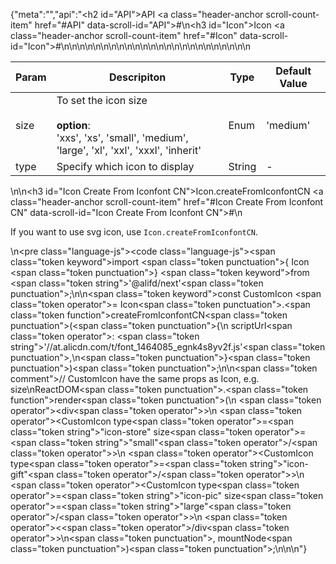 {"meta":"","api":"<h2 id=\"API\">API <a class=\"header-anchor scroll-count-item\" href=\"#API\" data-scroll-id=\"API\">#</a></h2>\n<h3 id=\"Icon\">Icon <a class=\"header-anchor scroll-count-item\" href=\"#Icon\" data-scroll-id=\"Icon\">#</a></h3>\n<table>\n<thead>\n<tr>\n<th>Param</th>\n<th>Descripiton</th>\n<th>Type</th>\n<th>Default Value</th>\n</tr>\n</thead>\n<tbody>\n<tr>\n<td>size</td>\n<td>To set the icon size<br><br><strong>option</strong>:<br>'xxs', 'xs', 'small', 'medium', 'large', 'xl', 'xxl', 'xxxl', 'inherit'</td>\n<td>Enum</td>\n<td>'medium'</td>\n</tr>\n<tr>\n<td>type</td>\n<td>Specify which icon to display</td>\n<td>String</td>\n<td>-</td>\n</tr>\n</tbody>\n</table>\n<!-- api-extra-start -->\n<h3 id=\"Icon Create From Iconfont CN\">Icon.createFromIconfontCN <a class=\"header-anchor scroll-count-item\" href=\"#Icon Create From Iconfont CN\" data-scroll-id=\"Icon Create From Iconfont CN\">#</a></h3>\n<p>If you want to use svg icon, use <code>Icon.createFromIconfontCN</code>.</p>\n<pre class=\"language-js\"><code class=\"language-js\"><span class=\"token keyword\">import</span> <span class=\"token punctuation\">{</span> Icon <span class=\"token punctuation\">}</span> <span class=\"token keyword\">from</span> <span class=\"token string\">'@alifd/next'</span><span class=\"token punctuation\">;</span>\n\n<span class=\"token keyword\">const</span> CustomIcon <span class=\"token operator\">=</span> Icon<span class=\"token punctuation\">.</span><span class=\"token function\">createFromIconfontCN</span><span class=\"token punctuation\">(</span><span class=\"token punctuation\">{</span>\n    scriptUrl<span class=\"token operator\">:</span> <span class=\"token string\">'//at.alicdn.com/t/font_1464085_egnk4s8yv2f.js'</span><span class=\"token punctuation\">,</span>\n<span class=\"token punctuation\">}</span><span class=\"token punctuation\">)</span><span class=\"token punctuation\">;</span>\n\n<span class=\"token comment\">// CustomIcon have the same props as Icon, e.g. size</span>\nReactDOM<span class=\"token punctuation\">.</span><span class=\"token function\">render</span><span class=\"token punctuation\">(</span>\n    <span class=\"token operator\">&lt;</span>div<span class=\"token operator\">&gt;</span>\n        <span class=\"token operator\">&lt;</span>CustomIcon type<span class=\"token operator\">=</span><span class=\"token string\">\"icon-store\"</span> size<span class=\"token operator\">=</span><span class=\"token string\">\"small\"</span><span class=\"token operator\">/</span><span class=\"token operator\">&gt;</span>\n        <span class=\"token operator\">&lt;</span>CustomIcon type<span class=\"token operator\">=</span><span class=\"token string\">\"icon-gift\"</span><span class=\"token operator\">/</span><span class=\"token operator\">&gt;</span>\n        <span class=\"token operator\">&lt;</span>CustomIcon type<span class=\"token operator\">=</span><span class=\"token string\">\"icon-pic\"</span> size<span class=\"token operator\">=</span><span class=\"token string\">\"large\"</span><span class=\"token operator\">/</span><span class=\"token operator\">&gt;</span>\n    <span class=\"token operator\">&lt;</span><span class=\"token operator\">/</span>div<span class=\"token operator\">&gt;</span>\n<span class=\"token punctuation\">,</span> mountNode<span class=\"token punctuation\">)</span><span class=\"token punctuation\">;</span>\n</code></pre>\n<!-- api-extra-end -->\n"}
